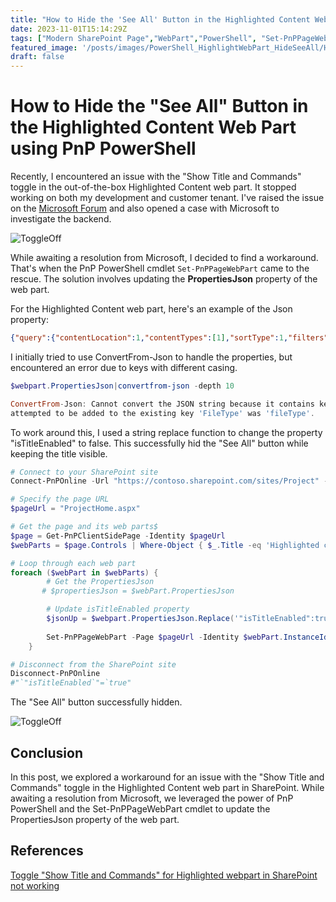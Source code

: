 ```yaml
---
title: "How to Hide the 'See All' Button in the Highlighted Content Web Part using PnP PowerShell"
date: 2023-11-01T15:14:29Z
tags: ["Modern SharePoint Page","WebPart","PowerShell", "Set-PnPPageWebPart"]
featured_image: '/posts/images/PowerShell_HighlightWebPart_HideSeeAll/HighlightWebpart.png'
draft: false
---
```


# How to Hide the "See All" Button in the Highlighted Content Web Part using PnP PowerShell

Recently, I encountered an issue with the "Show Title and Commands" toggle in the out-of-the-box Highlighted Content web part. It stopped working on both my development and customer tenant. I've raised the issue on the [Microsoft Forum](https://answers.microsoft.com/en-us/msoffice/forum/all/toggle-show-title-and-commands-for-highlighted/f74fd668-2fac-45e3-a171-1563494c01c1) and also opened a case with Microsoft to investigate the backend. 

![ToggleOff](../images/PowerShell_HighlightWebPart_HideSeeAll/HighlightWebpart.png)

While awaiting a resolution from Microsoft, I decided to find a workaround. That's when the PnP PowerShell cmdlet `Set-PnPPageWebPart` came to the rescue. The solution involves updating the **PropertiesJson** property of the web part.

For the Highlighted Content web part, here's an example of the Json property:

```json
{"query":{"contentLocation":1,"contentTypes":[1],"sortType":1,"filters":[{"filterType":1,"value":""}]},"templateId":1,"maxItemsPerPage":8,"hideWebPartWhenEmpty":false,"sites":[],"queryMode":"Basic","isTitleEnabled":true,"layoutId":"Card","dataProviderId":"Search","displayMaps":{"1":{"headingText":{"sources":["SiteTitle"]},"headingUrl":{"sources":["SPWebUrl"]},"title":{"sources":["UserName","Title"]},"personImageUrl":{"sources":["ProfileImageSrc"]},"name":{"sources":["Name"]},"initials":{"sources":["Initials"]},"itemUrl":{"sources":["WebPath"]},"activity":{"sources":["ModifiedDate"]},"previewUrl":{"sources":["PreviewUrl","PictureThumbnailURL"]},"iconUrl":{"sources":["IconUrl"]},"accentColor":{"sources":["AccentColor"]},"cardType":{"sources":["CardType"]},"tipActionLabel":{"sources":["TipActionLabel"]},"tipActionButtonIcon":{"sources":["TipActionButtonIcon"]},"className":{"sources":["ClassName"]},"telemetryProperties":{"sources":["TelemetryProperties"]},"imageOverlapText":{"sources":["ImageOverlapText"]},"imageOverlapTextAriaLabel":{"sources":["ImageOverlapTextAriaLabel"]},"spWebUrl":{"sources":["SPWebUrl"]},"fileType":{"sources":["FileType"]},"UniqueID":{"sources":["UniqueID"]},"iframeUrl":{"sources":["iframeUrl"]},"isVideoItem":{"sources":["isVideoItem"]}},"2":{"column1":{"heading":"Filetype","sources":["FileType"],"width":34},"column2":{"heading":"Title","sources":["Title"],"linkUrls":["WebPath"],"width":250},"column3":{"heading":"Modified","sources":["ModifiedDate"],"width":100},"column4":{"heading":"Modified By","sources":["Name"],"width":150}},"3":{"id":{"sources":["UniqueID"]},"edit":{"sources":["edit"]},"DefaultEncodingURL":{"sources":["DefaultEncodingURL"]},"FileExtension":{"sources":["FileExtension"]},"FileType":{"sources":["FileType"]},"imageOverlapText":{"sources":["ImageOverlapText"]},"imageOverlapTextAriaLabel":{"sources":["ImageOverlapTextAriaLabel"]},"Path":{"sources":["Path"]},"PictureThumbnailURL":{"sources":["PictureThumbnailURL"]},"PreviewUrl":{"sources":["PreviewUrl"]},"SiteID":{"sources":["SiteID"]},"SiteTitle":{"sources":["SiteTitle"]},"Title":{"sources":["Title"]},"UniqueID":{"sources":["UniqueID"]},"WebId":{"sources":["WebId"]},"WebPath":{"sources":["WebPath"]},"spWebUrl":{"sources":["SPWebUrl"]},"fileType":{"sources":["FileType"]},"iframeUrl":{"sources":["iframeUrl"]},"isVideoItem":{"sources":["isVideoItem"]}},"4":{"headingText":{"sources":["SiteTitle"]},"headingUrl":{"sources":["SPWebUrl"]},"title":{"sources":["UserName","Title"]},"personImageUrl":{"sources":["ProfileImageSrc"]},"name":{"sources":["Name"]},"initials":{"sources":["Initials"]},"itemUrl":{"sources":["WebPath"]},"activity":{"sources":["ModifiedDate"]},"previewUrl":{"sources":["PreviewUrl","PictureThumbnailURL"]},"iconUrl":{"sources":["IconUrl"]},"accentColor":{"sources":["AccentColor"]},"cardType":{"sources":["CardType"]},"tipActionLabel":{"sources":["TipActionLabel"]},"tipActionButtonIcon":{"sources":["TipActionButtonIcon"]},"className":{"sources":["ClassName"]},"telemetryProperties":{"sources":["TelemetryProperties"]},"imageOverlapText":{"sources":["ImageOverlapText"]},"imageOverlapTextAriaLabel":{"sources":["ImageOverlapTextAriaLabel"]},"spWebUrl":{"sources":["SPWebUrl"]},"fileType":{"sources":["FileType"]},"UniqueID":{"sources":["UniqueID"]},"iframeUrl":{"sources":["iframeUrl"]},"isVideoItem":{"sources":["isVideoItem"]}},"6":{"headingText":{"sources":["SiteTitle"]},"headingUrl":{"sources":["SPWebUrl"]},"title":{"sources":["UserName","Title"]},"personImageUrl":{"sources":["ProfileImageSrc"]},"name":{"sources":["Name"]},"initials":{"sources":["Initials"]},"itemUrl":{"sources":["WebPath"]},"activity":{"sources":["ModifiedDate"]},"previewUrl":{"sources":["PreviewUrl","PictureThumbnailURL"]},"iconUrl":{"sources":["IconUrl"]},"accentColor":{"sources":["AccentColor"]},"cardType":{"sources":["CardType"]},"tipActionLabel":{"sources":["TipActionLabel"]},"tipActionButtonIcon":{"sources":["TipActionButtonIcon"]},"className":{"sources":["ClassName"]},"telemetryProperties":{"sources":["TelemetryProperties"]},"imageOverlapText":{"sources":["ImageOverlapText"]},"imageOverlapTextAriaLabel":{"sources":["ImageOverlapTextAriaLabel"]},"spWebUrl":{"sources":["SPWebUrl"]},"fileType":{"sources":["FileType"]},"UniqueID":{"sources":["UniqueID"]},"iframeUrl":{"sources":["iframeUrl"]},"isVideoItem":{"sources":["isVideoItem"]}}},"webId":"f9d0ac17-0a85-4b1b-937d-e106eb50af40","siteId":"0e969b42-9107-4e0a-a16d-77ba2ea54ec3"}
```

I initially tried to use ConvertFrom-Json to handle the properties, but encountered an error due to keys with different casing.
```PowerShell
$webpart.PropertiesJson|convertfrom-json -depth 10

ConvertFrom-Json: Cannot convert the JSON string because it contains keys with different casing. Please use the -AsHashTable switch instead. The key that was
attempted to be added to the existing key 'FileType' was 'fileType'.
```

To work around this, I used a string replace function to change the property "isTitleEnabled" to false. This successfully hid the "See All" button while keeping the title visible.
 
```powershell
# Connect to your SharePoint site
Connect-PnPOnline -Url "https://contoso.sharepoint.com/sites/Project" -Interactive

# Specify the page URL
$pageUrl = "ProjectHome.aspx"

# Get the page and its web parts$
$page = Get-PnPClientSidePage -Identity $pageUrl
$webParts = $page.Controls | Where-Object { $_.Title -eq 'Highlighted content' } 

# Loop through each web part
foreach ($webPart in $webParts) {
        # Get the PropertiesJson
       # $propertiesJson = $webPart.PropertiesJson 

        # Update isTitleEnabled property
        $jsonUp = $webpart.PropertiesJson.Replace('"isTitleEnabled":true','"isTitleEnabled":false') 
        
        Set-PnPPageWebPart -Page $pageUrl -Identity $webPart.InstanceId -PropertiesJson $jsonUp
    }

# Disconnect from the SharePoint site
Disconnect-PnPOnline
#"`"isTitleEnabled`"=`true"
```

The "See All" button successfully hidden.

![ToggleOff](../images/PowerShell_HighlightWebPart_HideSeeAll/ToggleOff.png)

## Conclusion

In this post, we explored a workaround for an issue with the "Show Title and Commands" toggle in the Highlighted Content web part in SharePoint. While awaiting a resolution from Microsoft, we leveraged the power of PnP PowerShell and the Set-PnPPageWebPart cmdlet to update the PropertiesJson property of the web part.

## References

[Toggle "Show Title and Commands" for Highlighted webpart in SharePoint not working](https://answers.microsoft.com/en-us/msoffice/forum/all/toggle-show-title-and-commands-for-highlighted/f74fd668-2fac-45e3-a171-1563494c01c1)